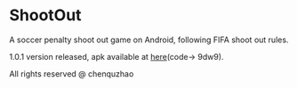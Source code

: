 # ShootOut

A soccer penalty shoot out game on Android, following FIFA shoot out rules.

1.0.1 version released, apk available at [here](https://pan.baidu.com/s/1aZRp4lcqyicHTSFw5UbSLA)(code-> 9dw9).


All rights reserved @ chenquzhao
